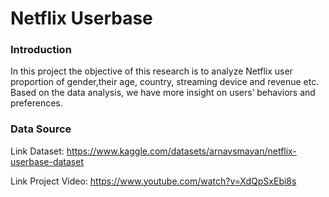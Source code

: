 # Netflix Userbase 


### Introduction
In this project the objective of this research is to analyze Netflix user proportion of gender,their age, country, streaming device and revenue etc. Based on the data analysis, we have more insight on users’ behaviors and preferences.

### Data Source

Link Dataset: https://www.kaggle.com/datasets/arnavsmayan/netflix-userbase-dataset

Link Project Video: https://www.youtube.com/watch?v=XdQpSxEbi8s
